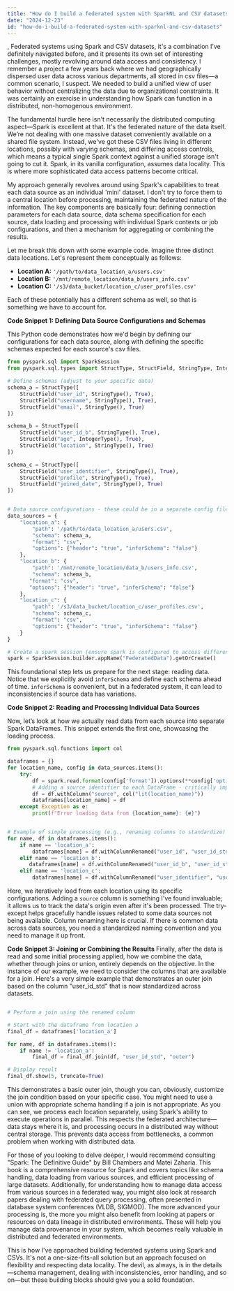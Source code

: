 ```yaml
---
title: "How do I build a federated system with SparkNL and CSV datasets?"
date: "2024-12-23"
id: "how-do-i-build-a-federated-system-with-sparknl-and-csv-datasets"
---
```


,  Federated systems using Spark and CSV datasets, it's a combination I’ve definitely navigated before, and it presents its own set of interesting challenges, mostly revolving around data access and consistency. I remember a project a few years back where we had geographically dispersed user data across various departments, all stored in csv files—a common scenario, I suspect. We needed to build a unified view of user behavior without centralizing the data due to organizational constraints. It was certainly an exercise in understanding how Spark can function in a distributed, non-homogenous environment.

The fundamental hurdle here isn't necessarily the distributed computing aspect—Spark is excellent at that. It's the federated nature of the data itself. We’re not dealing with one massive dataset conveniently available on a shared file system. Instead, we've got these CSV files living in different locations, possibly with varying schemas, and differing access controls, which means a typical single Spark context against a unified storage isn't going to cut it. Spark, in its vanilla configuration, assumes data locality. This is where more sophisticated data access patterns become critical.

My approach generally revolves around using Spark's capabilities to treat each data source as an individual 'mini' dataset. I don't try to force them to a central location before processing, maintaining the federated nature of the information. The key components are basically four: defining connection parameters for each data source, data schema specification for each source, data loading and processing with individual Spark contexts or job configurations, and then a mechanism for aggregating or combining the results.

Let me break this down with some example code. Imagine three distinct data locations. Let's represent them conceptually as follows:

* **Location A:** `'/path/to/data_location_a/users.csv'`
* **Location B:** `'/mnt/remote_location/data_b/users_info.csv'`
* **Location C:** `'/s3/data_bucket/location_c/user_profiles.csv'`

Each of these potentially has a different schema as well, so that is something we have to account for.

**Code Snippet 1: Defining Data Source Configurations and Schemas**

This Python code demonstrates how we'd begin by defining our configurations for each data source, along with defining the specific schemas expected for each source's csv files.

```python
from pyspark.sql import SparkSession
from pyspark.sql.types import StructType, StructField, StringType, IntegerType

# Define schemas (adjust to your specific data)
schema_a = StructType([
    StructField("user_id", StringType(), True),
    StructField("username", StringType(), True),
    StructField("email", StringType(), True)
])

schema_b = StructType([
    StructField("user_id_b", StringType(), True),
    StructField("age", IntegerType(), True),
    StructField("location", StringType(), True)
])

schema_c = StructType([
    StructField("user_identifier", StringType(), True),
    StructField("profile", StringType(), True),
    StructField("joined_date", StringType(), True)
])


# Data source configurations - these could be in a separate config file
data_sources = {
    "location_a": {
        "path": '/path/to/data_location_a/users.csv',
        "schema": schema_a,
        "format": "csv",
        "options": {"header": "true", "inferSchema": "false"}
    },
    "location_b": {
        "path": '/mnt/remote_location/data_b/users_info.csv',
        "schema": schema_b,
       "format": "csv",
       "options": {"header": "true", "inferSchema": "false"}
    },
    "location_c": {
        "path": '/s3/data_bucket/location_c/user_profiles.csv',
        "schema": schema_c,
        "format": "csv",
        "options": {"header": "true", "inferSchema": "false"}
    }
}

# Create a spark session (ensure spark is configured to access different locations if necessary)
spark = SparkSession.builder.appName("FederatedData").getOrCreate()

```
This foundational step lets us prepare for the next stage: reading data. Notice that we explicitly avoid `inferSchema` and define each schema ahead of time. `inferSchema` is convenient, but in a federated system, it can lead to inconsistencies if source data has variations.

**Code Snippet 2: Reading and Processing Individual Data Sources**

Now, let’s look at how we actually read data from each source into separate Spark DataFrames. This snippet extends the first one, showcasing the loading process.

```python
from pyspark.sql.functions import col

dataframes = {}
for location_name, config in data_sources.items():
    try:
        df = spark.read.format(config['format']).options(**config['options']).schema(config['schema']).load(config['path'])
        # Adding a source identifier to each DataFrame - critically important
        df = df.withColumn("source", col("lit(location_name)"))
        dataframes[location_name] = df
    except Exception as e:
        print(f"Error loading data from {location_name}: {e}")


# Example of simple processing (e.g., renaming columns to standardize)
for name, df in dataframes.items():
    if name == 'location_a':
        dataframes[name] = df.withColumnRenamed("user_id", "user_id_std").withColumnRenamed("username", "name").select("user_id_std", "name", "email", "source")
    elif name == 'location_b':
       dataframes[name] = df.withColumnRenamed("user_id_b", "user_id_std").select("user_id_std", "age", "location", "source")
    elif name == 'location_c':
        dataframes[name] = df.withColumnRenamed("user_identifier", "user_id_std").select("user_id_std", "profile", "joined_date", "source")


```
Here, we iteratively load from each location using its specific configurations. Adding a `source` column is something I've found invaluable; it allows us to track the data's origin even after it's been processed. The try-except helps gracefully handle issues related to some data sources not being available. Column renaming here is crucial. If there is common data across data sources, you need a standardized naming convention and you need to manage it up front.

**Code Snippet 3: Joining or Combining the Results**
Finally, after the data is read and some initial processing applied, how we combine the data, whether through joins or union, entirely depends on the objective. In the instance of our example, we need to consider the columns that are available for a join. Here's a very simple example that demonstrates an outer join based on the column "user_id_std" that is now standardized across datasets.

```python

# Perform a join using the renamed column

# Start with the dataframe from location a
final_df = dataframes['location_a']

for name, df in dataframes.items():
    if name != 'location_a':
        final_df = final_df.join(df, "user_id_std", "outer")

# Display result
final_df.show(5, truncate=True)

```

This demonstrates a basic outer join, though you can, obviously, customize the join condition based on your specific case. You might need to use a union with appropriate schema handling if a join is not appropriate.
As you can see, we process each location separately, using Spark's ability to execute operations in parallel. This respects the federated architecture—data stays where it is, and processing occurs in a distributed way without central storage. This prevents data access from bottlenecks, a common problem when working with distributed data.

For those of you looking to delve deeper, I would recommend consulting "Spark: The Definitive Guide" by Bill Chambers and Matei Zaharia. This book is a comprehensive resource for Spark and covers topics like schema handling, data loading from various sources, and efficient processing of large datasets. Additionally, for understanding how to manage data access from various sources in a federated way, you might also look at research papers dealing with federated query processing, often presented in database system conferences (VLDB, SIGMOD). The more advanced your processing is, the more you might also benefit from looking at papers or resources on data lineage in distributed environments. These will help you manage data provenance in your system, which becomes really valuable in distributed and federated environments.

This is how I've approached building federated systems using Spark and CSVs. It's not a one-size-fits-all solution but an approach focused on flexibility and respecting data locality. The devil, as always, is in the details—schema management, dealing with inconsistencies, error handling, and so on—but these building blocks should give you a solid foundation.
